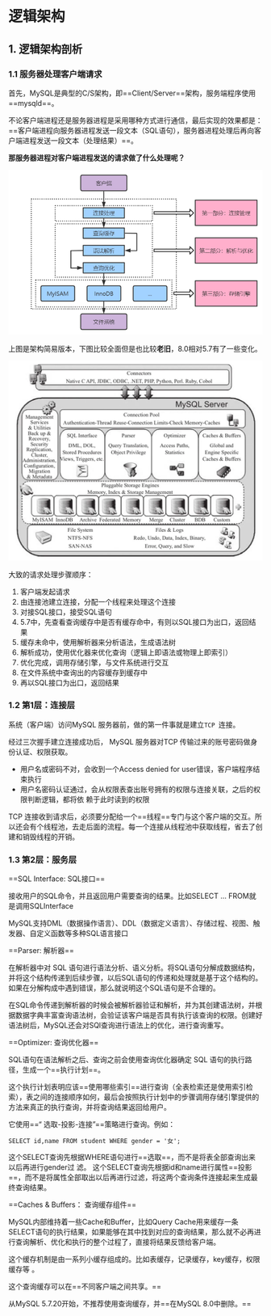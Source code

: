 #  逻辑架构

## 1. 逻辑架构剖析

### 1.1 服务器处理客户端请求

首先，MySQL是典型的C/S架构，即==Client/Server==架构，服务端程序使用==mysqld==。

不论客户端进程还是服务器进程是采用哪种方式进行通信，最后实现的效果都是：==客户端进程向服务器进程发送一段文本（SQL语句），服务器进程处理后再向客户端进程发送一段文本（处理结果）==。

**那服务器进程对客户端进程发送的请求做了什么处理呢？**

![image-20220925152838893](https://raw.githubusercontent.com/Eneru7/img/main/img_folder/image-20220925152838893.png)

上图是架构简易版本，下图比较全面但是也比较**老旧**，8.0相对5.7有了一些变化。

![20220925153217](https://raw.githubusercontent.com/Eneru7/img/main/img_folder/20220925153217.png)

大致的请求处理步骤顺序：

1. 客户端发起请求
2. 由连接池建立连接，分配一个线程来处理这个连接
3. 对接SQL接口，接受SQL语句
4. 5.7中，先查看查询缓存中是否有缓存命中，有则以SQL接口为出口，返回结果
5. 缓存未命中，使用解析器来分析语法，生成语法树
6. 解析成功，使用优化器来优化查询（逻辑上即语法或物理上即索引）
7. 优化完成，调用存储引擎，与文件系统进行交互
8. 在文件系统中查询出的内容缓存到缓存中
9. 再以SQL接口为出口，返回结果

### 1.2 第1层：连接层

系统（客户端）访问MySQL 服务器前，做的第一件事就是建立`TCP `连接。

经过三次握手建立连接成功后， MySQL 服务器对TCP 传输过来的账号密码做身份认证、权限获取。

* 用户名或密码不对，会收到一个Access denied for user错误，客户端程序结束执行
* 用户名密码认证通过，会从权限表查出账号拥有的权限与连接关联，之后的权限判断逻辑，都将依
  赖于此时读到的权限

TCP 连接收到请求后，必须要分配给一个==线程==专门与这个客户端的交互。所以还会有个线程池，去走后面的流程。每一个连接从线程池中获取线程，省去了创建和销毁线程的开销。

### 1.3 第2层：服务层

==SQL Interface: SQL接口==

接收用户的SQL命令，并且返回用户需要查询的结果。比如SELECT ... FROM就是调用SQLInterface

MySQL支持DML（数据操作语言）、DDL（数据定义语言）、存储过程、视图、触发器、自定义函数等多种SQL语言接口

==Parser: 解析器==

在解析器中对 SQL 语句进行语法分析、语义分析。将SQL语句分解成数据结构，并将这个结构传递到后续步骤，以后SQL语句的传递和处理就是基于这个结构的。如果在分解构成中遇到错误，那么就说明这个SQL语句是不合理的。

在SQL命令传递到解析器的时候会被解析器验证和解析，并为其创建语法树，并根据数据字典丰富查询语法树，会验证该客户端是否具有执行该查询的权限。创建好语法树后，MySQL还会对SQl查询进行语法上的优化，进行查询重写。

==Optimizer: 查询优化器==

SQL语句在语法解析之后、查询之前会使用查询优化器确定 SQL 语句的执行路径，生成一个==执行计划==。

这个执行计划表明应该==使用哪些索引==进行查询（全表检索还是使用索引检索），表之间的连接顺序如何，最后会按照执行计划中的步骤调用存储引擎提供的方法来真正的执行查询，并将查询结果返回给用户。

它使用==“ 选取-投影-连接”==策略进行查询。例如：

```mysql
SELECT id,name FROM student WHERE gender = '女';
```

这个SELECT查询先根据WHERE语句进行==选取==，而不是将表全部查询出来以后再进行gender过
滤。 这个SELECT查询先根据id和name进行属性==投影==，而不是将属性全部取出以后再进行过滤，将这两个查询条件连接起来生成最终查询结果。

==Caches & Buffers： 查询缓存组件==

MySQL内部维持着一些Cache和Buffer，比如Query Cache用来缓存一条SELECT语句的执行结果，如果能够在其中找到对应的查询结果，那么就不必再进行查询解析、优化和执行的整个过程了，直接将结果反馈给客户端。

这个缓存机制是由一系列小缓存组成的。比如表缓存，记录缓存，key缓存，权限缓存等 。

这个查询缓存可以在==不同客户端之间共享。==

从MySQL 5.7.20开始，不推荐使用查询缓存，并==在MySQL 8.0中删除。==


